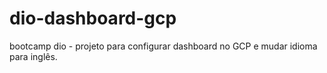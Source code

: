 # dio-dashboard-gcp
bootcamp dio - projeto para configurar dashboard no GCP e mudar idioma para inglês.
